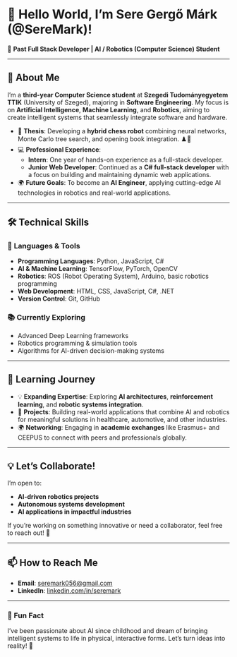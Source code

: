 # 👋 Hello World, I’m **Sere Gergő Márk** (@SereMark)!  
🌟 **Past Full Stack Developer | AI / Robotics (Computer Science) Student**

---

## 🚀 About Me  
I’m a **third-year Computer Science student** at **Szegedi Tudományegyetem TTIK** (University of Szeged), majoring in **Software Engineering**. My focus is on **Artificial Intelligence**, **Machine Learning**, and **Robotics**, aiming to create intelligent systems that seamlessly integrate software and hardware.

- 🧠 **Thesis**: Developing a **hybrid chess robot** combining neural networks, Monte Carlo tree search, and opening book integration. ♟️🤖  
- 💻 **Professional Experience**:  
  - **Intern**: One year of hands-on experience as a full-stack developer.  
  - **Junior Web Developer**: Continued as a **C# full-stack developer** with a focus on building and maintaining dynamic web applications.  
- 🌍 **Future Goals**: To become an **AI Engineer**, applying cutting-edge AI technologies in robotics and real-world applications.  

---

## 🛠️ Technical Skills  
### 🌟 **Languages & Tools**  
- **Programming Languages**: Python, JavaScript, C#  
- **AI & Machine Learning**: TensorFlow, PyTorch, OpenCV  
- **Robotics**: ROS (Robot Operating System), Arduino, basic robotics programming  
- **Web Development**: HTML, CSS, JavaScript, C#, .NET  
- **Version Control**: Git, GitHub  

### 📚 **Currently Exploring**  
- Advanced Deep Learning frameworks  
- Robotics programming & simulation tools  
- Algorithms for AI-driven decision-making systems  

---

## 🌱 Learning Journey  
- 💡 **Expanding Expertise**: Exploring **AI architectures**, **reinforcement learning**, and **robotic systems integration**.  
- 📖 **Projects**: Building real-world applications that combine AI and robotics for meaningful solutions in healthcare, automotive, and other industries.  
- 🌍 **Networking**: Engaging in **academic exchanges** like Erasmus+ and CEEPUS to connect with peers and professionals globally.  

---

## 💡 Let’s Collaborate!  
I’m open to:  
- **AI-driven robotics projects**  
- **Autonomous systems development**  
- **AI applications in impactful industries**  

If you’re working on something innovative or need a collaborator, feel free to reach out! 🚀  

---

## 📫 How to Reach Me  
- **Email**: [seremark056@gmail.com](mailto:seremark056@gmail.com)  
- **LinkedIn**: [linkedin.com/in/seremark](https://www.linkedin.com/in/seremark/)  

---

### 🎯 Fun Fact  
I’ve been passionate about AI since childhood and dream of bringing intelligent systems to life in physical, interactive forms. Let’s turn ideas into reality! 🌌
